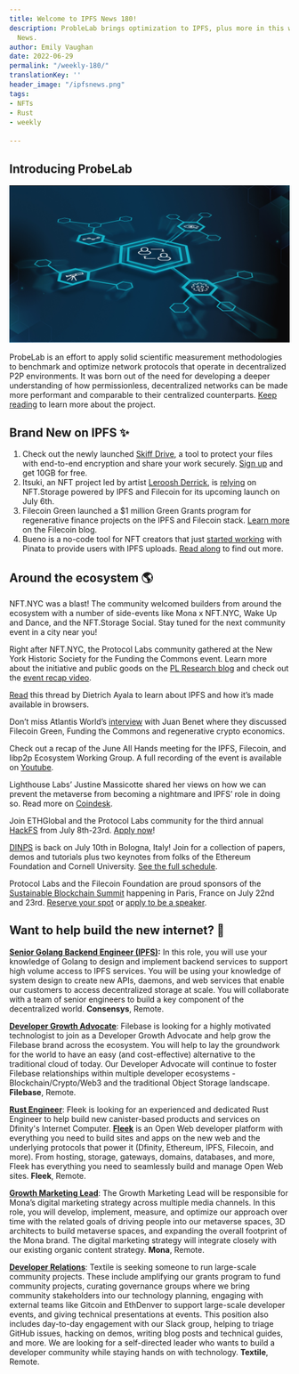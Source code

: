 ```yaml
---
title: Welcome to IPFS News 180!
description: ProbleLab brings optimization to IPFS, plus more in this week's IPFS
  News.
author: Emily Vaughan
date: 2022-06-29
permalink: "/weekly-180/"
translationKey: ''
header_image: "/ipfsnews.png"
tags:
- NFTs
- Rust
- weekly

---
```

## **Introducing ProbeLab**

![](../assets/172855109-3abff5c1-0b13-43d9-b2bb-8560a6b3b616.jpg)

ProbeLab is an effort to apply solid scientific measurement methodologies to benchmark and optimize network protocols that operate in decentralized P2P environments. It was born out of the need for developing a deeper understanding of how permissionless, decentralized networks can be made more performant and comparable to their centralized counterparts. [Keep reading](https://blog.ipfs.io/2022-06-15-probelab/) to learn more about the project.

## **Brand New on IPFS ✨**

1. Check out the newly launched [Skiff Drive](https://twitter.com/skiffprivacy/status/1537119521382666241), a tool to protect your files with end-to-end encryption and share your work securely. [Sign up](https://skiff.com/drive) and get 10GB for free.
2. Itsuki, an NFT project led by artist [Leroosh Derrick](https://twitter.com/Leroosh_Derrick?s=20&t=OdKI18VWJggkbr8t2UWzwg), is [relying](https://twitter.com/ItsukiNFT/status/1537125438002065409?s=20&t=OdKI18VWJggkbr8t2UWzwg) on NFT.Storage powered by IPFS and Filecoin for its upcoming launch on July 6th.
3. Filecoin Green launched a $1 million Green Grants program for regenerative finance projects on the IPFS and Filecoin stack. [Learn more](https://filecoin.io/blog/posts/filecoin-green-s-1-million-green-grants-program-will-support-climate-positive-regenerative-finance-refi-initiatives/) on the Filecoin blog.
4. Bueno is a no-code tool for NFT creators that just [started working](https://twitter.com/buenonft/status/1541768422433951745?s=20&t=OdKI18VWJggkbr8t2UWzwg) with Pinata to provide users with IPFS uploads. [Read along](https://www.bueno.art/blog/bueno-pinata-ipfs) to find out more.

## **Around the ecosystem 🌎**

NFT.NYC was a blast! The community welcomed builders from around the ecosystem with a number of side-events like Mona x NFT.NYC, Wake Up and Dance, and the NFT.Storage Social. Stay tuned for the next community event in a city near you!

Right after NFT.NYC, the Protocol Labs community gathered at the New York Historic Society for the Funding the Commons event. Learn more about the initiative and public goods on the [PL Research blog](https://research.protocol.ai/blog/2022/what-are-public-goods-and-commons/) and check out the [event recap video](https://twitter.com/protocollabs/status/1540840681786281984?s=20&t=Vji469uHd3vfWMJPAKb5Og).

[Read](https://twitter.com/dietrich/status/1540364548099784704?s=20&t=OdKI18VWJggkbr8t2UWzwg) this thread by Dietrich Ayala to learn about IPFS and how it’s made available in browsers.

Don’t miss Atlantis World’s [interview](https://www.youtube.com/watch?v=-c3wnmGsE0A) with Juan Benet where they discussed Filecoin Green, Funding the Commons and regenerative crypto economics.

Check out a recap of the June All Hands meeting for the IPFS, Filecoin, and libp2p Ecosystem Working Group. A full recording of the event is available on [Youtube](https://www.youtube.com/watch?v=Uw4R5PyLPfI&list=PL_0VrY55uV18-DugtNhjS5_-taPz0hnAO&index=3).

Lighthouse Labs’ Justine Massicotte shared her views on how we can prevent the metaverse from becoming a nightmare and IPFS’ role in doing so. Read more on [Coindesk](https://www.coindesk.com/layer2/metaverseweek/2022/05/26/how-to-prevent-the-metaverse-from-becoming-a-nightmare/).

Join ETHGlobal and the Protocol Labs community for the third annual [HackFS](https://fs.ethglobal.com/) from July 8th-23rd. [Apply now](https://ethglobal.com/auth?use_redirect=events/hackfs2022/apply)!

[DINPS](https://t.co/WVy17t2EkB) is back on July 10th in Bologna, Italy! Join for a collection of papers, demos and tutorials plus two keynotes from folks of the Ethereum Foundation and Cornell University. [See the full schedule](https://t.co/WVy17t2EkB).

Protocol Labs and the Filecoin Foundation are proud sponsors of the [Sustainable Blockchain Summit](https://sbs.tech/) happening in Paris, France on July 22nd and 23rd. [Reserve your spot](https://www.eventbrite.com/e/sustainable-blockchain-summit-tickets-336114797407) or [apply to be a speaker](https://protocollabs.typeform.com/SBS-Paris-CFP).

## **Want to help build the new internet? 💼**

[**Senior Golang Backend Engineer (IPFS)**](https://consensys.net/open-roles/gh_jid?gh_jid=4322032)**:** In this role, you will use your knowledge of Golang to design and implement backend services to support high volume access to IPFS services. You will be using your knowledge of system design to create new APIs, daemons, and web services that enable our customers to access decentralized storage at scale. You will collaborate with a team of senior engineers to build a key component of the decentralized world. **Consensys**, Remote.

[**Developer Growth Advocate**](https://jobs.filebase.com/20702): Filebase is looking for a highly motivated technologist to join as a Developer Growth Advocate and help grow the Filebase brand across the ecosystem. You will help to lay the groundwork for the world to have an easy (and cost-effective) alternative to the traditional cloud of today. Our Developer Advocate will continue to foster Filebase relationships within multiple developer ecosystems - Blockchain/Crypto/Web3 and the traditional Object Storage landscape. **Filebase**, Remote.

[**Rust Engineer**](https://angel.co/company/fleekhq/jobs/1505997-rust-engineer-remote): Fleek is looking for an experienced and dedicated Rust Engineer to help build new canister-based products and services on Dfinity's Internet Computer. [**Fleek**](https://fleek.co/) is an Open Web developer platform with everything you need to build sites and apps on the new web and the underlying protocols that power it (Dfinity, Ethereum, IPFS, Filecoin, and more). From hosting, storage, gateways, domains, databases, and more, Fleek has everything you need to seamlessly build and manage Open Web sites. **Fleek**, Remote.

[**Growth Marketing Lead**](https://jobs.lever.co/MoNA/2f653ef6-c3da-4e0f-ba3c-1f294d24ece3): The Growth Marketing Lead will be responsible for Mona’s digital marketing strategy across multiple media channels. In this role, you will develop, implement, measure, and optimize our approach over time with the related goals of driving people into our metaverse spaces, 3D architects to build metaverse spaces, and expanding the overall footprint of the Mona brand. The digital marketing strategy will integrate closely with our existing organic content strategy. **Mona**, Remote.

[**Developer Relations**](https://boards.greenhouse.io/textileio/jobs/4075619004): Textile is seeking someone to run large-scale community projects. These include amplifying our grants program to fund community projects, curating governance groups where we bring community stakeholders into our technology planning, engaging with external teams like Gitcoin and EthDenver to support large-scale developer events, and giving technical presentations at events. This position also includes day-to-day engagement with our Slack group, helping to triage GitHub issues, hacking on demos, writing blog posts and technical guides, and more. We are looking for a self-directed leader who wants to build a developer community while staying hands on with technology. **Textile**, Remote.